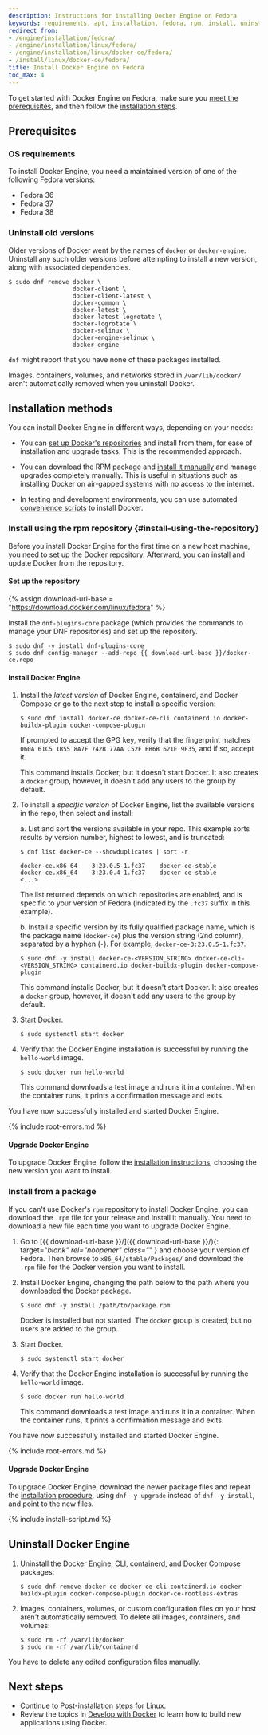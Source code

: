```yaml
---
description: Instructions for installing Docker Engine on Fedora
keywords: requirements, apt, installation, fedora, rpm, install, uninstall, upgrade, update
redirect_from:
- /engine/installation/fedora/
- /engine/installation/linux/fedora/
- /engine/installation/linux/docker-ce/fedora/
- /install/linux/docker-ce/fedora/
title: Install Docker Engine on Fedora
toc_max: 4
---
```


To get started with Docker Engine on Fedora, make sure you
[meet the prerequisites](#prerequisites), and then follow the
[installation steps](#installation-methods).

## Prerequisites

### OS requirements

To install Docker Engine, you need a maintained version of one of the following
Fedora versions:

- Fedora 36
- Fedora 37
- Fedora 38

### Uninstall old versions

Older versions of Docker went by the names of `docker` or `docker-engine`.
Uninstall any such older versions before attempting to install a new version,
along with associated dependencies.

```console
$ sudo dnf remove docker \
                  docker-client \
                  docker-client-latest \
                  docker-common \
                  docker-latest \
                  docker-latest-logrotate \
                  docker-logrotate \
                  docker-selinux \
                  docker-engine-selinux \
                  docker-engine
```

`dnf` might report that you have none of these packages installed.

Images, containers, volumes, and networks stored in `/var/lib/docker/` aren't
automatically removed when you uninstall Docker.

## Installation methods

You can install Docker Engine in different ways, depending on your needs:

- You can
  [set up Docker's repositories](#install-using-the-repository) and install
  from them, for ease of installation and upgrade tasks. This is the
  recommended approach.

- You can download the RPM package and
  [install it manually](#install-from-a-package) and manage
  upgrades completely manually. This is useful in situations such as installing
  Docker on air-gapped systems with no access to the internet.

- In testing and development environments, you can use automated
  [convenience scripts](#install-using-the-convenience-script) to install Docker.

### Install using the rpm repository {#install-using-the-repository}

Before you install Docker Engine for the first time on a new host machine, you
need to set up the Docker repository. Afterward, you can install and update
Docker from the repository.

#### Set up the repository

{% assign download-url-base = "https://download.docker.com/linux/fedora" %}

Install the `dnf-plugins-core` package (which provides the commands to manage
your DNF repositories) and set up the repository.

```console
$ sudo dnf -y install dnf-plugins-core
$ sudo dnf config-manager --add-repo {{ download-url-base }}/docker-ce.repo
```

#### Install Docker Engine

1. Install the _latest version_ of Docker Engine, containerd, and Docker Compose
   or go to the next step to install a specific version:

   ```console
   $ sudo dnf install docker-ce docker-ce-cli containerd.io docker-buildx-plugin docker-compose-plugin
   ```

   If prompted to accept the GPG key, verify that the fingerprint matches
   `060A 61C5 1B55 8A7F 742B 77AA C52F EB6B 621E 9F35`, and if so, accept it.

   This command installs Docker, but it doesn't start Docker. It also creates a
   `docker` group, however, it doesn't add any users to the group by default.

2. To install a _specific version_ of Docker Engine, list the available versions
   in the repo, then select and install:

   a. List and sort the versions available in your repo. This example sorts
      results by version number, highest to lowest, and is truncated:

   ```console
   $ dnf list docker-ce --showduplicates | sort -r

   docker-ce.x86_64    3:23.0.5-1.fc37    docker-ce-stable
   docker-ce.x86_64    3:23.0.4-1.fc37    docker-ce-stable
   <...>
   ```

   The list returned depends on which repositories are enabled, and is specific
   to your version of Fedora (indicated by the `.fc37` suffix in this example).

   b. Install a specific version by its fully qualified package name, which is
      the package name (`docker-ce`) plus the version string (2nd column),
      separated by a hyphen (`-`). For example, `docker-ce-3:23.0.5-1.fc37`.

   ```console
   $ sudo dnf -y install docker-ce-<VERSION_STRING> docker-ce-cli-<VERSION_STRING> containerd.io docker-buildx-plugin docker-compose-plugin
   ```

   This command installs Docker, but it doesn't start Docker. It also creates a
   `docker` group, however, it doesn't add any users to the group by default.

3. Start Docker.

   ```console
   $ sudo systemctl start docker
   ```

4. Verify that the Docker Engine installation is successful by running the
   `hello-world` image.

   ```console
   $ sudo docker run hello-world
   ```

   This command downloads a test image and runs it in a container. When the
   container runs, it prints a confirmation message and exits.

You have now successfully installed and started Docker Engine.

{% include root-errors.md %}

#### Upgrade Docker Engine

To upgrade Docker Engine, follow the [installation instructions](#install-using-the-repository),
choosing the new version you want to install.

### Install from a package

If you can't use Docker's `rpm` repository to install Docker Engine, you can
download the `.rpm` file for your release and install it manually. You need to
download a new file each time you want to upgrade Docker Engine.

1. Go to [{{ download-url-base }}/]({{ download-url-base }}/){: target="_blank" rel="noopener" class="_" }
   and choose your version of Fedora. Then browse to `x86_64/stable/Packages/`
   and download the `.rpm` file for the Docker version you want to install.

2. Install Docker Engine, changing the path below to the path where you downloaded
   the Docker package.

   ```console
   $ sudo dnf -y install /path/to/package.rpm
   ```

   Docker is installed but not started. The `docker` group is created, but no
   users are added to the group.

3. Start Docker.

   ```console
   $ sudo systemctl start docker
   ```

4. Verify that the Docker Engine installation is successful by running the
   `hello-world` image.

   ```console
   $ sudo docker run hello-world
   ```

   This command downloads a test image and runs it in a container. When the
   container runs, it prints a confirmation message and exits.

You have now successfully installed and started Docker Engine.

{% include root-errors.md %}

#### Upgrade Docker Engine

To upgrade Docker Engine, download the newer package files and repeat the
[installation procedure](#install-from-a-package), using `dnf -y upgrade`
instead of `dnf -y install`, and point to the new files.

{% include install-script.md %}

## Uninstall Docker Engine

1. Uninstall the Docker Engine, CLI, containerd, and Docker Compose packages:

   ```console
   $ sudo dnf remove docker-ce docker-ce-cli containerd.io docker-buildx-plugin docker-compose-plugin docker-ce-rootless-extras
   ```

2. Images, containers, volumes, or custom configuration files on your host
   aren't automatically removed. To delete all images, containers, and volumes:

   ```console
   $ sudo rm -rf /var/lib/docker
   $ sudo rm -rf /var/lib/containerd
   ```

You have to delete any edited configuration files manually.

## Next steps

- Continue to [Post-installation steps for Linux](linux-postinstall.md).
- Review the topics in [Develop with Docker](../../develop/index.md) to learn
  how to build new applications using Docker.
